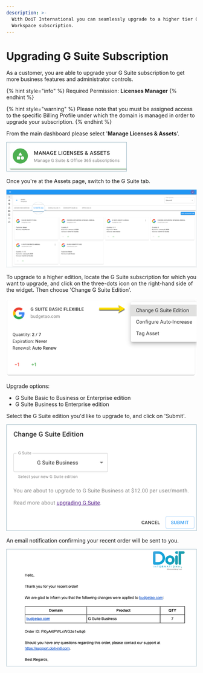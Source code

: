 ```yaml
---
description: >-
  With DoiT International you can seamlessly upgrade to a higher tier G Suite or
  Workspace subscription.
---
```


# Upgrading G Suite Subscription

As a customer, you are able to upgrade your G Suite subscription to get more business features and administrator controls. 

{% hint style="info" %}
Required Permission: **Licenses Manager**
{% endhint %}

{% hint style="warning" %}
Please note that you must be assigned access to the specific Billing Profile under which the domain is managed in order to upgrade your subscription.
{% endhint %}

From the main dashboard please select '**Manage Licenses & Assets**'.

![](.gitbook/assets/new-manage-licenses.png)

Once you're at the Assets page, switch to the G Suite tab.

![](.gitbook/assets/g-suite.png)

To upgrade to a higher edition, locate the G Suite subscription for which you want to upgrade, and click on the three-dots icon on the right-hand side of the widget. Then choose 'Change G Suite Edition'.

![](.gitbook/assets/change-g-suite-edition.png)

Upgrade options:

* G Suite Basic to Business or Enterprise edition
* G Suite Business to Enterprise edition

Select the G Suite edition you'd like to upgrade to, and click on 'Submit'.

![](.gitbook/assets/g-suite-business.png)

An email notification confirming your recent order will be sent to you.

![](.gitbook/assets/upgrade-g-suite-email.png)

